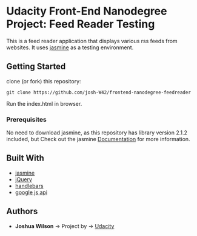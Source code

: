 # Udacity Front-End Nanodegree Project: Feed Reader Testing

This is a feed reader application that displays various rss feeds from websites. It uses <a href="https://jasmine.github.io/">jasmine</a> as a testing environment.

## Getting Started

clone (or fork) this repository:

```
git clone https://github.com/josh-W42/frontend-nanodegree-feedreader
```

Run the index.html in browser.

### Prerequisites

No need to download jasmine, as this repository has library version 2.1.2 included, but Check out the jasmine <a href="https://jasmine.github.io/pages/docs_home.html">Documentation</a> for more information.

## Built With

* [jasmine](https://jasmine.github.io/)
* [jQuery](https://jquery.com/)
* [handlebars](https://handlebarsjs.com/)
* [google js api](https://developers.google.com/api-client-library/javascript/start/start-js/)

## Authors

* **Joshua Wilson** -> Project by -> [Udacity](https://www.udacity.com/)
